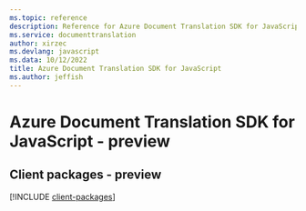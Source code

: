 ```yaml
---
ms.topic: reference
description: Reference for Azure Document Translation SDK for JavaScript
ms.service: documenttranslation
author: xirzec
ms.devlang: javascript
ms.data: 10/12/2022
title: Azure Document Translation SDK for JavaScript
ms.author: jeffish
---
```

# Azure Document Translation SDK for JavaScript - preview

## Client packages - preview
[!INCLUDE [client-packages](document-translation-client-index.md)]